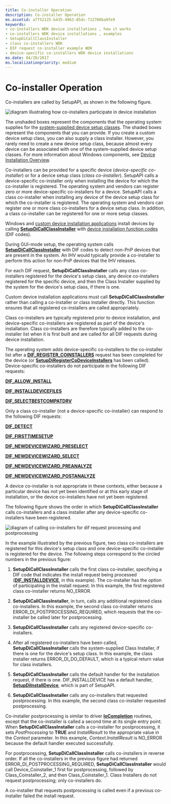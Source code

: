 ```yaml
---
title: Co-installer Operation
description: Co-installer Operation
ms.assetid: a7f52125-b435-4963-85dc-712700ba9fe9
keywords:
- co-installers WDK device installations , how it works
- co-installers WDK device installations , examples
- SetupDiCallClassInstaller
- class co-installers WDK
- DIF request co-installer example WDK
- device-specific co-installers WDK device installations
ms.date: 04/20/2017
ms.localizationpriority: medium
---
```


# Co-installer Operation





Co-installers are called by SetupAPI, as shown in the following figure.

![diagram illustrating how co-installers participate in device installation](images/coinsts.png)

The unshaded boxes represent the components that the operating system supplies for the [system-supplied device setup classes](https://docs.microsoft.com/previous-versions/ff553419(v=vs.85)). The shaded boxes represent the components that you can provide. If you create a custom device setup class, you can also supply a class installer. However, you rarely need to create a new device setup class, because almost every device can be associated with one of the system-supplied device setup classes. For more information about Windows components, see [Device Installation Overview](overview-of-device-and-driver-installation.md).

Co-installers can be provided for a specific device (*device-specific co-installer*) or for a device setup class (*class co-installer*). SetupAPI calls a device-specific co-installer only when installing the device for which the co-installer is registered. The operating system and vendors can register zero or more device-specific co-installers for a device. SetupAPI calls a class co-installer when installing any device of the device setup class for which the co-installer is registered. The operating system and vendors can register one or more class co-installers for a device setup class. In addition, a class co-installer can be registered for one or more setup classes.

Windows and [custom device installation applications](writing-a-device-installation-application.md) install devices by calling [**SetupDiCallClassInstaller**](https://docs.microsoft.com/windows/desktop/api/setupapi/nf-setupapi-setupdicallclassinstaller) with [device installation function codes](https://docs.microsoft.com/previous-versions/ff541307(v=vs.85)) (DIF codes).

During GUI-mode setup, the operating system calls [**SetupDiCallClassInstaller**](https://docs.microsoft.com/windows/desktop/api/setupapi/nf-setupapi-setupdicallclassinstaller) with DIF codes to detect non-PnP devices that are present in the system. An IHV would typically provide a co-installer to perform this action for non-PnP devices that the IHV releases.

For each DIF request, **SetupDiCallClassInstaller** calls any class co-installers registered for the device's setup class, any device co-installers registered for the specific device, and then the Class Installer supplied by the system for the device's setup class, if there is one.

Custom device installation applications must call **SetupDiCallClassInstaller** rather than calling a co-installer or class installer directly. This function ensures that all registered co-installers are called appropriately.

Class co-installers are typically registered prior to device installation, and device-specific co-installers are registered as part of the device's installation. Class co-installers are therefore typically added to the co-installer list when it is first built and are called for all DIF requests during device installation.

The operating system adds device-specific co-installers to the co-installer list after a [**DIF_REGISTER_COINSTALLERS**](https://docs.microsoft.com/windows-hardware/drivers/install/dif-register-coinstallers) request has been completed for the device (or [**SetupDiRegisterCoDeviceInstallers**](https://docs.microsoft.com/windows/desktop/api/setupapi/nf-setupapi-setupdiregistercodeviceinstallers) has been called). Device-specific co-installers do not participate in the following DIF requests:

[**DIF_ALLOW_INSTALL**](https://docs.microsoft.com/windows-hardware/drivers/install/dif-allow-install)

[**DIF_INSTALLDEVICEFILES**](https://docs.microsoft.com/windows-hardware/drivers/install/dif-installdevicefiles)

[**DIF_SELECTBESTCOMPATDRV**](https://docs.microsoft.com/windows-hardware/drivers/install/dif-selectbestcompatdrv)

Only a class co-installer (not a device-specific co-installer) can respond to the following DIF requests:

[**DIF_DETECT**](https://docs.microsoft.com/windows-hardware/drivers/install/dif-detect)

[**DIF_FIRSTTIMESETUP**](https://docs.microsoft.com/windows-hardware/drivers/install/dif-firsttimesetup)

[**DIF_NEWDEVICEWIZARD_PRESELECT**](https://docs.microsoft.com/windows-hardware/drivers/install/dif-newdevicewizard-preselect)

[**DIF_NEWDEVICEWIZARD_SELECT**](https://docs.microsoft.com/windows-hardware/drivers/install/dif-newdevicewizard-select)

[**DIF_NEWDEVICEWIZARD_PREANALYZE**](https://docs.microsoft.com/windows-hardware/drivers/install/dif-newdevicewizard-preanalyze)

[**DIF_NEWDEVICEWIZARD_POSTANALYZE**](https://docs.microsoft.com/windows-hardware/drivers/install/dif-newdevicewizard-postanalyze)

A device co-installer is not appropriate in these contexts, either because a particular device has not yet been identified or at this early stage of installation, or the device co-installers have not yet been registered.

The following figure shows the order in which **SetupDiCallClassInstaller** calls co-installers and a class installer after any device-specific co-installers have been registered.

![diagram of calling co-installers for dif request processing and postprocessing](images/callco.png)

In the example illustrated by the previous figure, two class co-installers are registered for this device's setup class and one device-specific co-installer is registered for the device. The following steps correspond to the circled numbers in the previous figure:

1.  **SetupDiCallClassInstaller** calls the first class co-installer, specifying a DIF code that indicates the install request being processed ([**DIF_INSTALLDEVICE**](https://docs.microsoft.com/windows-hardware/drivers/install/dif-installdevice), in this example). The co-installer has the option of participating in the install request. In this example, the first registered class co-installer returns NO_ERROR.

2.  **SetupDiCallClassInstaller**, in turn, calls any additional registered class co-installers. In this example, the second class co-installer returns ERROR_DI_POSTPROCESSING_REQUIRED, which requests that the co-installer be called later for postprocessing.

3.  **SetupDiCallClassInstaller** calls any registered device-specific co-installers.

4.  After all registered co-installers have been called, **SetupDiCallClassInstaller** calls the system-supplied Class Installer, if there is one for the device's setup class. In this example, the class installer returns ERROR_DI_DO_DEFAULT, which is a typical return value for class installers.

5.  **SetupDiCallClassInstaller** calls the default handler for the installation request, if there is one. DIF_INSTALLDEVICE has a default handler, [**SetupDiInstallDevice**](https://docs.microsoft.com/windows/desktop/api/setupapi/nf-setupapi-setupdiinstalldevice), which is part of SetupAPI.

6.  **SetupDiCallClassInstaller** calls any co-installers that requested postprocessing. In this example, the second class co-installer requested postprocessing.

Co-installer postprocessing is similar to driver [**IoCompletion**](https://docs.microsoft.com/windows-hardware/drivers/ddi/content/wdm/nc-wdm-io_completion_routine) routines, except that the co-installer is called a second time at its single entry point. When **SetupDiCallClassInstaller** calls a co-installer for postprocessing, it sets *PostProcessing* to **TRUE** and *InstallResult* to the appropriate value in the *Context* parameter. In this example, *Context*.*InstallResult* is NO_ERROR because the default handler executed successfully.

For postprocessing, **SetupDiCallClassInstaller** calls co-installers in reverse order. If all the co-installers in the previous figure had returned ERROR_DI_POSTPROCESSING_REQUIRED, **SetupDiCallClassInstaller** would call Device_Coinstaller_1 first for postprocessing, followed by Class_Coinstaller_2, and then Class_Coinstaller_1. Class Installers do not request postprocessing; only co-installers do.

A co-installer that requests postprocessing is called even if a previous co-installer failed the install request.

 

 





